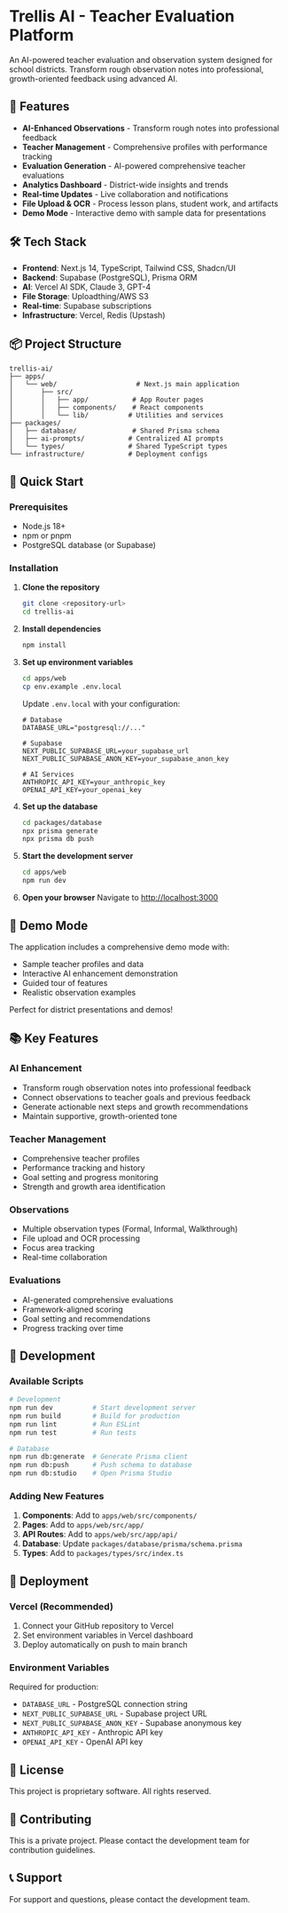 # Trellis AI - Teacher Evaluation Platform

An AI-powered teacher evaluation and observation system designed for school districts. Transform rough observation notes into professional, growth-oriented feedback using advanced AI.

## 🚀 Features

- **AI-Enhanced Observations** - Transform rough notes into professional feedback
- **Teacher Management** - Comprehensive profiles with performance tracking
- **Evaluation Generation** - AI-powered comprehensive teacher evaluations
- **Analytics Dashboard** - District-wide insights and trends
- **Real-time Updates** - Live collaboration and notifications
- **File Upload & OCR** - Process lesson plans, student work, and artifacts
- **Demo Mode** - Interactive demo with sample data for presentations

## 🛠 Tech Stack

- **Frontend**: Next.js 14, TypeScript, Tailwind CSS, Shadcn/UI
- **Backend**: Supabase (PostgreSQL), Prisma ORM
- **AI**: Vercel AI SDK, Claude 3, GPT-4
- **File Storage**: Uploadthing/AWS S3
- **Real-time**: Supabase subscriptions
- **Infrastructure**: Vercel, Redis (Upstash)

## 📦 Project Structure

```
trellis-ai/
├── apps/
│   └── web/                    # Next.js main application
│       ├── src/
│       │   ├── app/           # App Router pages
│       │   ├── components/    # React components
│       │   └── lib/          # Utilities and services
├── packages/
│   ├── database/              # Shared Prisma schema
│   ├── ai-prompts/           # Centralized AI prompts
│   └── types/                # Shared TypeScript types
└── infrastructure/           # Deployment configs
```

## 🚀 Quick Start

### Prerequisites

- Node.js 18+ 
- npm or pnpm
- PostgreSQL database (or Supabase)

### Installation

1. **Clone the repository**
   ```bash
   git clone <repository-url>
   cd trellis-ai
   ```

2. **Install dependencies**
   ```bash
   npm install
   ```

3. **Set up environment variables**
   ```bash
   cd apps/web
   cp env.example .env.local
   ```
   
   Update `.env.local` with your configuration:
   ```env
   # Database
   DATABASE_URL="postgresql://..."
   
   # Supabase
   NEXT_PUBLIC_SUPABASE_URL=your_supabase_url
   NEXT_PUBLIC_SUPABASE_ANON_KEY=your_supabase_anon_key
   
   # AI Services
   ANTHROPIC_API_KEY=your_anthropic_key
   OPENAI_API_KEY=your_openai_key
   ```

4. **Set up the database**
   ```bash
   cd packages/database
   npx prisma generate
   npx prisma db push
   ```

5. **Start the development server**
   ```bash
   cd apps/web
   npm run dev
   ```

6. **Open your browser**
   Navigate to [http://localhost:3000](http://localhost:3000)

## 🎯 Demo Mode

The application includes a comprehensive demo mode with:
- Sample teacher profiles and data
- Interactive AI enhancement demonstration
- Guided tour of features
- Realistic observation examples

Perfect for district presentations and demos!

## 📚 Key Features

### AI Enhancement
- Transform rough observation notes into professional feedback
- Connect observations to teacher goals and previous feedback
- Generate actionable next steps and growth recommendations
- Maintain supportive, growth-oriented tone

### Teacher Management
- Comprehensive teacher profiles
- Performance tracking and history
- Goal setting and progress monitoring
- Strength and growth area identification

### Observations
- Multiple observation types (Formal, Informal, Walkthrough)
- File upload and OCR processing
- Focus area tracking
- Real-time collaboration

### Evaluations
- AI-generated comprehensive evaluations
- Framework-aligned scoring
- Goal setting and recommendations
- Progress tracking over time

## 🔧 Development

### Available Scripts

```bash
# Development
npm run dev          # Start development server
npm run build        # Build for production
npm run lint         # Run ESLint
npm run test         # Run tests

# Database
npm run db:generate  # Generate Prisma client
npm run db:push      # Push schema to database
npm run db:studio    # Open Prisma Studio
```

### Adding New Features

1. **Components**: Add to `apps/web/src/components/`
2. **Pages**: Add to `apps/web/src/app/`
3. **API Routes**: Add to `apps/web/src/app/api/`
4. **Database**: Update `packages/database/prisma/schema.prisma`
5. **Types**: Add to `packages/types/src/index.ts`

## 🚀 Deployment

### Vercel (Recommended)

1. Connect your GitHub repository to Vercel
2. Set environment variables in Vercel dashboard
3. Deploy automatically on push to main branch

### Environment Variables

Required for production:
- `DATABASE_URL` - PostgreSQL connection string
- `NEXT_PUBLIC_SUPABASE_URL` - Supabase project URL
- `NEXT_PUBLIC_SUPABASE_ANON_KEY` - Supabase anonymous key
- `ANTHROPIC_API_KEY` - Anthropic API key
- `OPENAI_API_KEY` - OpenAI API key

## 📄 License

This project is proprietary software. All rights reserved.

## 🤝 Contributing

This is a private project. Please contact the development team for contribution guidelines.

## 📞 Support

For support and questions, please contact the development team. 